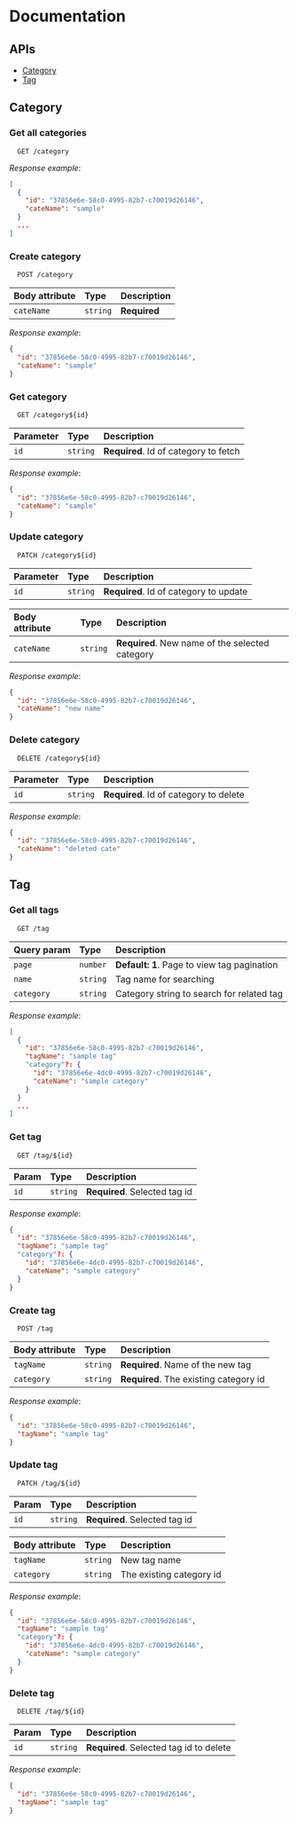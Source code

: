 # Documentation

## APIs
-   [Category](##Category)
-   [Tag](##Tag)

## Category

### Get all categories

```http
  GET /category
```
*Response example*:
```json
[
  {
    "id": "37856e6e-58c0-4995-82b7-c70019d26146",
    "cateName": "sample"
  }
  ...
]
```

### Create category

```http
  POST /category
```

| Body attribute | Type     | Description                     |
| :-------- | :------- | :-------------------------------- |
| `cateName`| `string` | **Required** |

*Response example*:
```json
{
  "id": "37856e6e-58c0-4995-82b7-c70019d26146",
  "cateName": "sample"
}
```

### Get category

```http
  GET /category${id}
```

| Parameter | Type     | Description                       |
| :-------- | :------- | :-------------------------------- |
| `id`      | `string` | **Required**. Id of category to fetch |

*Response example*:
```json
{
  "id": "37856e6e-58c0-4995-82b7-c70019d26146",
  "cateName": "sample"
}
```

### Update category

```http
  PATCH /category${id}
```

| Parameter | Type     | Description                       |
| :-------- | :------- | :-------------------------------- |
| `id`     | `string` | **Required**. Id of category to update |

| Body attribute | Type     | Description                     |
| :-------- | :------- | :-------------------------------- |
| `cateName`| `string` | **Required**. New name of the selected category|

*Response example*:
```json
{
  "id": "37856e6e-58c0-4995-82b7-c70019d26146",
  "cateName": "new name"
}
```

### Delete category

```http
  DELETE /category${id}
```

| Parameter | Type     | Description                       |
| :-------- | :------- | :-------------------------------- |
| `id`     | `string` | **Required**. Id of category to delete |


*Response example*:
```json
{
  "id": "37856e6e-58c0-4995-82b7-c70019d26146",
  "cateName": "deleted cate"
}
```

## Tag

### Get all tags

```http
  GET /tag
```

| Query param | Type     | Description                       |
| :-------- | :------- | :-------------------------------- |
| `page`     | `number` | **Default: 1**. Page to view tag pagination |
| `name`     | `string` | Tag name for searching |
| `category`     | `string` | Category string to search for related tag |

*Response example*:
```json
[
  {
    "id": "37856e6e-58c0-4995-82b7-c70019d26146",
    "tagName": "sample tag"
    "category"?: {
      "id": "37856e6e-4dc0-4995-82b7-c70019d26146",
      "cateName": "sample category"
    }
  }
  ...
]
```

### Get tag

```http
  GET /tag/${id}
```

| Param | Type     | Description                       |
| :-------- | :------- | :-------------------------------- |
| `id`     | `string` | **Required**. Selected tag id |

*Response example*:
```json
{
  "id": "37856e6e-58c0-4995-82b7-c70019d26146",
  "tagName": "sample tag"
  "category"?: {
    "id": "37856e6e-4dc0-4995-82b7-c70019d26146",
    "cateName": "sample category"
  }
}
```

### Create tag

```http
  POST /tag
```

| Body attribute | Type     | Description                       |
| :-------- | :------- | :-------------------------------- |
| `tagName`     | `string` | **Required**. Name of the new tag |
| `category`     | `string` | **Required**. The existing category id |

*Response example*:
```json
{
  "id": "37856e6e-58c0-4995-82b7-c70019d26146",
  "tagName": "sample tag"
}
```

### Update tag

```http
  PATCH /tag/${id}
```


| Param | Type     | Description                       |
| :-------- | :------- | :-------------------------------- |
| `id`     | `string` | **Required**. Selected tag id |

| Body attribute | Type     | Description                       |
| :-------- | :------- | :-------------------------------- |
| `tagName`     | `string` | New tag name |
| `category`     | `string` | The existing category id |

*Response example*:
```json
{
  "id": "37856e6e-58c0-4995-82b7-c70019d26146",
  "tagName": "sample tag"
  "category"?: {
    "id": "37856e6e-4dc0-4995-82b7-c70019d26146",
    "cateName": "sample category"
  }
}
```

### Delete tag

```http
  DELETE /tag/${id}
```


| Param | Type     | Description                       |
| :-------- | :------- | :-------------------------------- |
| `id`     | `string` | **Required**. Selected tag id to delete |


*Response example*:
```json
{
  "id": "37856e6e-58c0-4995-82b7-c70019d26146",
  "tagName": "sample tag"
}
```
